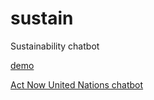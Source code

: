 # sustain
Sustainability chatbot

[demo](https://web-chat.global.assistant.watson.cloud.ibm.com/preview.html?region=us-south&integrationID=6f4d0689-e99e-4bae-bb8e-dc1addf04ad4&serviceInstanceID=bc7f3fb9-21eb-4293-a1b4-cf639a4935f8)


[Act Now United Nations chatbot](https://www.un.org/en/actnow)


